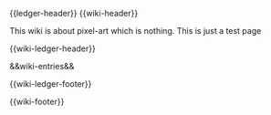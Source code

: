 
{{ledger-header}}
{{wiki-header}}


This wiki is about pixel-art which is nothing. This is just a test page

{{wiki-ledger-header}}

&&wiki-entries&&

{{wiki-ledger-footer}}

{{wiki-footer}}